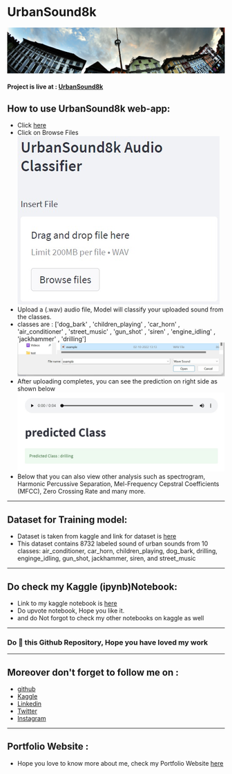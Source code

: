 # UrbanSound8k
![](https://github.com/BhavyBansal24/UrbanSound8k/blob/master/extras/cover.jpeg?raw=true)
#### Project is live at : [UrbanSound8k](https://bhavybansal24-urbansound8k-app-0fbs20.streamlitapp.com/)

## How to use UrbanSound8k web-app:
* Click [here](https://bhavybansal24-urbansound8k-app-0fbs20.streamlitapp.com/)
* Click on Browse Files
![alt text](https://github.com/BhavyBansal24/UrbanSound8k/blob/master/extras/browse.jpeg?raw=true)
* Upload a (.wav) audio file, Model will classify your uploaded sound from the classes.
* classes are : ['dog_bark' , 'children_playing' , 'car_horn' , 'air_conditioner' , 'street_music' , 'gun_shot' , 'siren' , 'engine_idling' , 'jackhammer' , 'drilling']
![.wav image](https://github.com/BhavyBansal24/UrbanSound8k/blob/master/extras/open.jpeg?raw=true)
* After uploading completes, you can see the prediction on right side as shown below
![prediction](https://github.com/BhavyBansal24/UrbanSound8k/blob/master/extras/prediction.jpeg?raw=true)
* Below that you can also view other analysis such as spectrogram, Harmonic Percussive Separation, Mel-Frequency Cepstral Coefficients (MFCC), Zero Crossing Rate and many more.

********************************************************
## Dataset for Training model:
* Dataset is taken from kaggle and link for dataset is [here](https://www.kaggle.com/datasets/chrisfilo/urbansound8k)
* This dataset contains 8732 labeled sound of urban sounds from 10 classes: air_conditioner, car_horn, children_playing, dog_bark, drilling, enginge_idling, gun_shot, jackhammer, siren, and street_music
********************************************************
## Do check my Kaggle (ipynb)Notebook:
* Link to my kaggle notebook is [here](https://www.kaggle.com/code/bhavybansal/urbansound8k-cnn-classifier)
* Do upvote notebook, Hope you like it.
* and do Not forgot to check my other notebooks on kaggle as well

********************************************
### Do 🌟 this Github Repository, Hope you have loved my work
********************************************
## Moreover don't forget to follow me on :
* [github](https://github.com/BhavyBansal24)
* [Kaggle](https://www.kaggle.com/bhavybansal)
* [Linkedin](https://www.linkedin.com/in/bhavybansal24/)
* [Twitter](https://twitter.com/BhavyBansal_24)
* [Instagram](https://www.instagram.com/bhavybansal_24/)

********************************************
## Portfolio Website :
* Hope you love to know more about me, check my Portfolio Website [here](https://bhavybansal24.github.io/Neural-Programmer/)